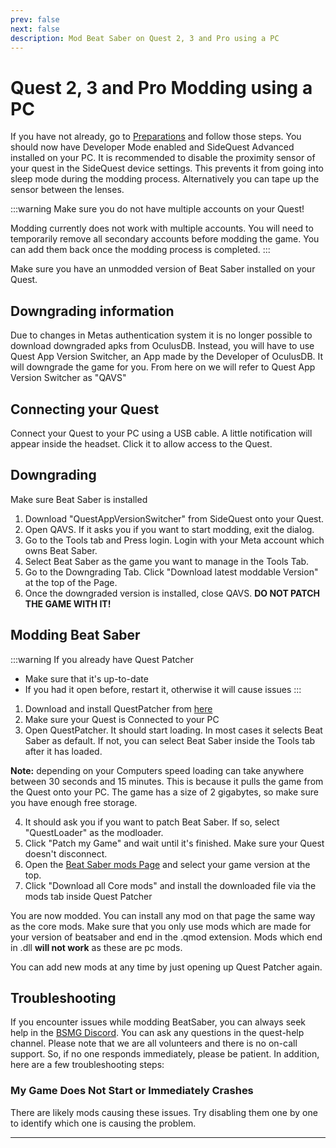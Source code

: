 ```yaml
---
prev: false
next: false
description: Mod Beat Saber on Quest 2, 3 and Pro using a PC
---
```


# Quest 2, 3 and Pro Modding using a PC

If you have not already, go to [Preparations](./quest-modding-old#preparations) and follow those steps.
You should now have Developer Mode enabled and SideQuest Advanced installed on your PC.
It is recommended to disable the proximity sensor of your quest in the SideQuest device settings.
This prevents it from going into sleep mode during the modding process. Alternatively you can tape
up the sensor between the lenses.

:::warning
Make sure you do not have multiple accounts on your Quest!

Modding currently does not work with multiple accounts.
You will need to temporarily remove all secondary accounts before modding the game.
You can add them back once the modding process is completed.
:::

Make sure you have an unmodded version of Beat Saber installed on your Quest.

## Downgrading information

Due to changes in Metas authentication system it is no longer possible to download downgraded apks
from OculusDB. Instead, you will have to use Quest App Version Switcher, an App made by the Developer
of OculusDB. It will downgrade the game for you. From here on we will refer to Quest App Version Switcher
as "QAVS"

## Connecting your Quest

Connect your Quest to your PC using a USB cable. A little notification will appear inside the headset.
Click it to allow access to the Quest.

## Downgrading

Make sure Beat Saber is installed

1. Download "QuestAppVersionSwitcher" from SideQuest onto your Quest.
2. Open QAVS. If it asks you if you want to start modding, exit the dialog.
3. Go to the Tools tab and Press login. Login with your Meta account which owns Beat Saber.
4. Select Beat Saber as the game you want to manage in the Tools Tab.
5. Go to the Downgrading Tab. Click "Download latest moddable Version" at the top of the Page.
6. Once the downgraded version is installed, close QAVS. **DO NOT PATCH THE GAME WITH IT!**

## Modding Beat Saber

:::warning If you already have Quest Patcher

- Make sure that it's up-to-date
- If you had it open before, restart it, otherwise it will cause issues
  :::

1. Download and install QuestPatcher from [here](https://github.com/Lauriethefish/QuestPatcher/releases/latest)
2. Make sure your Quest is Connected to your PC
3. Open QuestPatcher. It should start loading. In most cases it selects Beat Saber as default.
   If not, you can select Beat Saber inside the Tools tab after it has loaded.

**Note:** depending on your Computers speed loading can take anywhere between 30 seconds and 15 minutes.
This is because it pulls the game from the Quest onto your PC. The game has a size of 2 gigabytes,
so make sure you have enough free storage.

4. It should ask you if you want to patch Beat Saber. If so, select "QuestLoader" as the modloader.
5. Click "Patch my Game" and wait until it's finished. Make sure your Quest doesn't disconnect.
6. Open the [Beat Saber mods Page](https://computerelite.github.io/tools/Beat_Saber/questmods.html) and select
   your game version at the top.
7. Click "Download all Core mods" and install the downloaded file via the mods tab inside Quest Patcher

You are now modded. You can install any mod on that page the same way as the core mods. Make sure that
you only use mods which are made for your version of beatsaber and end in the .qmod extension. Mods
which end in .dll **will not work** as these are pc mods.

You can add new mods at any time by just opening up Quest Patcher again.

## Troubleshooting

If you encounter issues while modding BeatSaber, you can always seek help in the [BSMG Discord](https://discord.gg/beatsabermods).
You can ask any questions in the quest-help channel. Please note that we are all volunteers and there is no on-call
support. So, if no one responds immediately, please be patient. In addition, here are a few troubleshooting steps:

### My Game Does Not Start or Immediately Crashes

There are likely mods causing these issues. Try disabling them one by one to identify which one is causing the problem.

---

